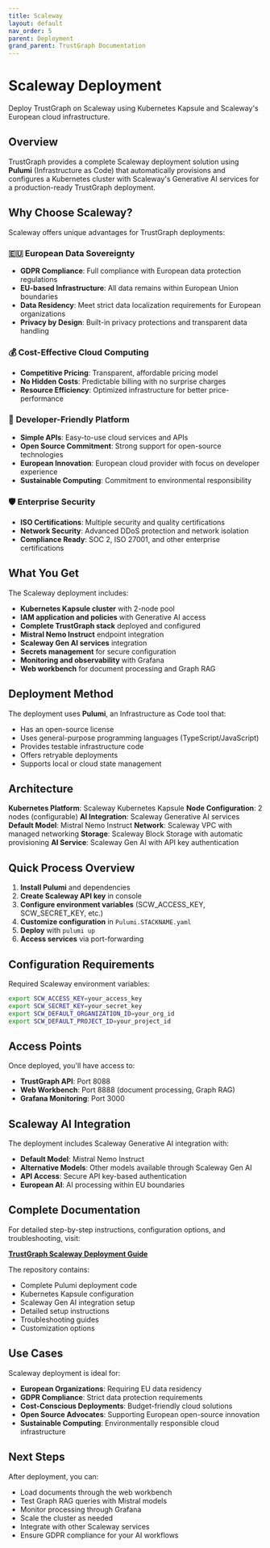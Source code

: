 ```yaml
---
title: Scaleway
layout: default
nav_order: 5
parent: Deployment
grand_parent: TrustGraph Documentation
---
```


# Scaleway Deployment

Deploy TrustGraph on Scaleway using Kubernetes Kapsule and Scaleway's European cloud infrastructure.

## Overview

TrustGraph provides a complete Scaleway deployment solution using **Pulumi** (Infrastructure as Code) that automatically provisions and configures a Kubernetes cluster with Scaleway's Generative AI services for a production-ready TrustGraph deployment.

## Why Choose Scaleway?

Scaleway offers unique advantages for TrustGraph deployments:

### 🇪🇺 **European Data Sovereignty**
- **GDPR Compliance**: Full compliance with European data protection regulations
- **EU-based Infrastructure**: All data remains within European Union boundaries
- **Data Residency**: Meet strict data localization requirements for European organizations
- **Privacy by Design**: Built-in privacy protections and transparent data handling

### 💰 **Cost-Effective Cloud Computing**
- **Competitive Pricing**: Transparent, affordable pricing model
- **No Hidden Costs**: Predictable billing with no surprise charges
- **Resource Efficiency**: Optimized infrastructure for better price-performance

### 🚀 **Developer-Friendly Platform**
- **Simple APIs**: Easy-to-use cloud services and APIs
- **Open Source Commitment**: Strong support for open-source technologies
- **European Innovation**: European cloud provider with focus on developer experience
- **Sustainable Computing**: Commitment to environmental responsibility

### 🛡️ **Enterprise Security**
- **ISO Certifications**: Multiple security and quality certifications
- **Network Security**: Advanced DDoS protection and network isolation
- **Compliance Ready**: SOC 2, ISO 27001, and other enterprise certifications

## What You Get

The Scaleway deployment includes:

- **Kubernetes Kapsule cluster** with 2-node pool
- **IAM application and policies** with Generative AI access
- **Complete TrustGraph stack** deployed and configured
- **Mistral Nemo Instruct** endpoint integration
- **Scaleway Gen AI services** integration
- **Secrets management** for secure configuration
- **Monitoring and observability** with Grafana
- **Web workbench** for document processing and Graph RAG

## Deployment Method

The deployment uses **Pulumi**, an Infrastructure as Code tool that:

- Has an open-source license
- Uses general-purpose programming languages (TypeScript/JavaScript)
- Provides testable infrastructure code
- Offers retryable deployments
- Supports local or cloud state management

## Architecture

**Kubernetes Platform**: Scaleway Kubernetes Kapsule
**Node Configuration**: 2 nodes (configurable)
**AI Integration**: Scaleway Generative AI services
**Default Model**: Mistral Nemo Instruct
**Network**: Scaleway VPC with managed networking
**Storage**: Scaleway Block Storage with automatic provisioning
**AI Service**: Scaleway Gen AI with API key authentication

## Quick Process Overview

1. **Install Pulumi** and dependencies
2. **Create Scaleway API key** in console
3. **Configure environment variables** (SCW_ACCESS_KEY, SCW_SECRET_KEY, etc.)
4. **Customize configuration** in `Pulumi.STACKNAME.yaml`
5. **Deploy** with `pulumi up`
6. **Access services** via port-forwarding

## Configuration Requirements

Required Scaleway environment variables:

```bash
export SCW_ACCESS_KEY=your_access_key
export SCW_SECRET_KEY=your_secret_key
export SCW_DEFAULT_ORGANIZATION_ID=your_org_id
export SCW_DEFAULT_PROJECT_ID=your_project_id
```

## Access Points

Once deployed, you'll have access to:

- **TrustGraph API**: Port 8088
- **Web Workbench**: Port 8888 (document processing, Graph RAG)
- **Grafana Monitoring**: Port 3000

## Scaleway AI Integration

The deployment includes Scaleway Generative AI integration with:

- **Default Model**: Mistral Nemo Instruct
- **Alternative Models**: Other models available through Scaleway Gen AI
- **API Access**: Secure API key-based authentication
- **European AI**: AI processing within EU boundaries

## Complete Documentation

For detailed step-by-step instructions, configuration options, and troubleshooting, visit:

**[TrustGraph Scaleway Deployment Guide](https://github.com/trustgraph-ai/pulumi-trustgraph-scaleway)**

The repository contains:
- Complete Pulumi deployment code
- Kubernetes Kapsule configuration
- Scaleway Gen AI integration setup
- Detailed setup instructions
- Troubleshooting guides
- Customization options

## Use Cases

Scaleway deployment is ideal for:

- **European Organizations**: Requiring EU data residency
- **GDPR Compliance**: Strict data protection requirements
- **Cost-Conscious Deployments**: Budget-friendly cloud solutions
- **Open Source Advocates**: Supporting European open-source innovation
- **Sustainable Computing**: Environmentally responsible cloud infrastructure

## Next Steps

After deployment, you can:
- Load documents through the web workbench
- Test Graph RAG queries with Mistral models
- Monitor processing through Grafana
- Scale the cluster as needed
- Integrate with other Scaleway services
- Ensure GDPR compliance for your AI workflows